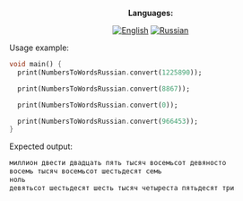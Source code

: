 <div align="center">

**Languages:**
  
[![English](https://img.shields.io/badge/Language-English-blue?style=?style=flat-square)](README.md)
[![Russian](https://img.shields.io/badge/Language-Russian-blue?style=?style=flat-square)](README.ru.md)

</div>

Usage example:

```dart
void main() {
  print(NumbersToWordsRussian.convert(1225890));

  print(NumbersToWordsRussian.convert(8867));

  print(NumbersToWordsRussian.convert(0));

  print(NumbersToWordsRussian.convert(966453));
}
```

Expected output:

```dart
миллион двести двадцать пять тысяч восемьсот девяносто
восемь тысяч восемьсот шестьдесят семь
ноль
девятьсот шестьдесят шесть тысяч четыреста пятьдесят три
```